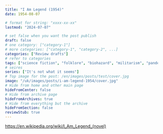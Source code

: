```yaml
---
title: "I Am Legend (1954)"
date: 1954-08-07

# format for string: "xxxx-xx-xx"
lastmod: "2024-07-07"

# set false when you want the post publish
draft: false
# one category: ["category-1"]
# more categories: ["category-1", "category-2", ...]
categories: ["Review drafts"]
# refer to categories
tags: ["science fiction", "folklore", "biohazard", "militarism", "pandemic", "adaptation", "bestiary", "vampiry"]
# seires
series: ["It's not what it seems"]
# Top image for the post: /en/images/posts/test/cover.jpg
image: "/uk/images/posts/i-am-legend-1954/cover.jpg"
# Hide from home and other main page
hideFromCenter: false
# Hide from archive page
hideFromArchives: true
# Hide from everything but the archive
hideFromSection: false
reviewStub: true
---
```

https://en.wikipedia.org/wiki/I_Am_Legend_(novel)
<!--more-->